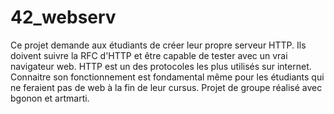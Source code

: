 # 42_webserv
Ce projet demande aux étudiants de créer leur propre serveur HTTP. Ils doivent suivre la RFC d'HTTP et être capable de tester avec un vrai navigateur web. HTTP est un des protocoles les plus utilisés sur internet. Connaitre son fonctionnement est fondamental même pour les étudiants qui ne feraient pas de web à la fin de leur cursus.
Projet de groupe réalisé avec bgonon et artmarti.
